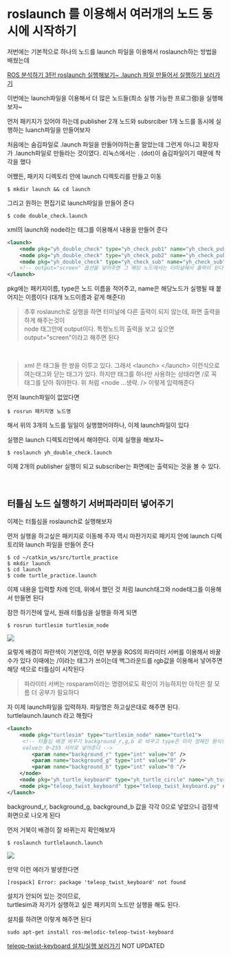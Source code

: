 # roslaunch 를 이용해서 여러개의 노드 동시에 시작하기

저번에는 기본적으로 하나의 노드를 launch 파일을 이용해서 roslaunch하는 방법을 배웠는데 

[ROS 분석하기 3탄! roslaunch 실행해보기~ .launch 파일 만들어서 실행하기 보러가기](http://54.180.113.157/blog/ROS-%EB%B6%84%EC%84%9D%ED%95%98%EA%B8%B0-3%ED%83%84-roslaunch-%EC%8B%A4%ED%96%89%ED%95%B4%EB%B3%B4%EA%B8%B0-launch-%ED%8C%8C%EC%9D%BC-%EB%A7%8C%EB%93%A4%EC%96%B4%EC%84%9C-%EC%8B%A4%ED%96%89%ED%95%98%EA%B8%B0)

이번에는 launch파일을 이용해서 더 많은 노드들(최소 실행 가능한 프로그램)을 실행해보자~

먼저 패키지가 있어야 하는데 publisher 2개 노드와 subsrciber 1개 노드를 동시에 실행하는 luanch파일을 만들어보자




처음에는 숨김파일로 .launch 파일을 만들어야하는줄 알았는데 그런게 아니고 확장자가 
.launch파일로 만들라는 것이였다. 리눅스에서는 . (dot)이 숨김파일이기 때문에 착각을 했다 

어쨌든, 패키지 디렉토리 안에 launch 디렉토리를 만들고 이동
```
$ mkdir launch && cd launch
```

그리고 원하는 편집기로 launch파일을 만들어 준다
```
$ code double_check.launch
```

xml의 launch와 node라는 태그를 이용해서 내용을 만들어 준다
```xml
<launch>
    <node pkg="yh_double_check" type="yh_check_pub1" name="yh_check_pub1" />
    <node pkg="yh_double_check" type="yh_check_pub2" name="yh_check_pub2" />
    <node pkg="yh_double_check" type="yh_check_sub" name="yh_check_sub" output="screen" />
    <!-- output="screen" 옵션을 넣어주면 그 해당 노드에서는 터미널에서 출력이 된다 -->
</launch>
```
pkg에는 패키지이름, type은 노드 이름을 적어주고, name은 해당노드가 실행될 때 붙어지는 이름이다  (대개 노드이름과 같게 해준다)

> 추후 roslaunch로 실행을 하면 터미널에 다른 출력이 되지 않는데, 화면 출력을 하게 해주는것이   
node 태그안에 output이다. 특정노드의 출력을 보고 싶으면 output="screen"이라고 해주면 된다

<br/>

> xml 은 태그들 한 쌍을 이루고 있다. 그래서 \<launch> \</launch> 이런식으로 여는태그와 닫는 태그가 있다. 
하지만 태그를 하나만 사용하는 상태라면 /로 꼭 태그를 닫아 줘야한다. 위 처럼  <node ...생략. /> 이렇게 입력해준다


먼저 launch파일이 없었다면 
```
$ rosrun 패키지명 노드명
```
해서 위의 3개의 노드를 일일이 실행했어야하나, 이제 launch파일이 있다

실행은 launch 디렉토리안에서 해야한다. 이제 실행을 해보자~
```
$ roslaunch yh_double_check.launch
```
이제 2개의 publisher 실행이 되고 subscriber는 화면에는 출력되는 것을 볼 수 있다.



<br/>

## 터틀심 노드 실행하기 서버파라미터 넣어주기
이제는 터틀심을 roslaunch로 실행해보자

먼저 실행을 하고싶은 패키지로 이동해 주자
역시 마찬가지로 패키지 안에 launch 디렉토리와 launch 파일을 만들어 준다

```
$ cd ~/catkin_ws/src/turtle_practice
$ mkdir launch
$ cd launch
$ code turtle_practice.launch
```
이제 내용을 입력할 차례 인데, 위에서 했던 것 처럼 launch태그와 node태그를 이용해서 만들면 된다

잠깐 하기전에 앞서, 원래 터틀심을 실행을 하게 되면
```
$ rosrun turtlesim turtlesim_node
```

<img src=0>

요렇게 배경이 파란색이 기본인데, 이런 부분을 ROS의 파라미터 서버를 이용해서 바꿀 수가 있다
이때에는 /<param/>이라는 태그가 쓰이는데 백그라운드를 rgb값을 이용해서 넣어주면 해당 색으로 터틀심이 시작된다

> 파라미터 서버는 rosparam이라는 명령어로도 확인이 가능하지만 아직은 잘 모름 더 공부가 필요하다

자 이제 launch파일을 입력하자. 파일명은 하고싶은대로 해주면 된다. turtlelaunch.launch 라고 해줬다
```xml
<launch>
    <node pkg="turtlesim" type="turtlesim_node" name="turtle1">
     <!-- 터틀심 배경 바꾸기 background_r,g,b 로 바꾸고 type은 미리 정해진 형식으로 int
     value는 0~255 사이로 넣어준다 -->
        <param name="background_r" type="int" value="0" />
        <param name="background_g" type="int" value="0" />
        <param name="background_b" type="int" value="0 "/>
    </node>
    <node pkg="yh_turtle_keyboard" type="yh_turtle_circle" name="yh_turtle_circle" output="screen"/>
    <node pkg="teleop_twist_keyboard" type="teleop_twist_keyboard.py" name="teleop_twist_keyboard" />
</launch>
```

background_r, background_g, background_b 값을 각각 0으로 넣었으니 검정색 화면으로 나오게 된다

먼저 거북이 배경이 잘 바뀌는지 확인해보자

```
$ roslaunch turtlelaunch.launch
```

<img src=1>


만약 이런 에러가 발생한다면
```
[rospack] Error: package 'teleop_twist_keyboard' not found
```

설치가 안되어 있는 것이므로,   
turtlesim과 자기가 실행하고 싶은 패키지의 노드만 실행을 해도 된다.

설치를 하려면 이렇게 해주면 된다
```
sudo apt-get install ros-melodic-teleop-twist-keyboard
```

[teleop-twist-keyboard 설치/실행 보러가기](/blog) NOT UPDATED

